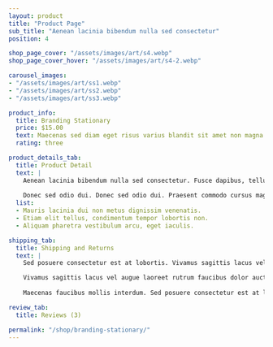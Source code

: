 ```yaml
---
layout: product
title: "Product Page"
sub_title: "Aenean lacinia bibendum nulla sed consectetur"
position: 4

shop_page_cover: "/assets/images/art/s4.webp"
shop_page_cover_hover: "/assets/images/art/s4-2.webp"

carousel_images:
- "/assets/images/art/ss1.webp"
- "/assets/images/art/ss2.webp"
- "/assets/images/art/ss3.webp"

product_info:
  title: Branding Stationary
  price: $15.00
  text: Maecenas sed diam eget risus varius blandit sit amet non magna. Cras justo odio, dapibus ac facilisis in, egestas eget quam
  rating: three

product_details_tab: 
  title: Product Detail
  text: |
    Aenean lacinia bibendum nulla sed consectetur. Fusce dapibus, tellus ac cursus commodo, tortor mauris condimentum nibh, ut fermentum massa justo sit amet risus. Vestibulum id ligula porta felis euismod semper. Lorem ipsum dolor sit amet, consectetur adipiscing elit.
     
    Donec sed odio dui. Donec sed odio dui. Praesent commodo cursus magna, vel scelerisque nisl consectetur et. Maecenas faucibus mollis interdum. 
  list:
  - Mauris lacinia dui non metus dignissim venenatis.
  - Etiam elit tellus, condimentum tempor lobortis non.
  - Aliquam pharetra vestibulum arcu, eget iaculis.

shipping_tab:
  title: Shipping and Returns
  text: |
    Sed posuere consectetur est at lobortis. Vivamus sagittis lacus vel augue laoreet rutrum faucibus dolor auctor. Maecenas faucibus mollis interdum. Maecenas faucibus mollis interdum. Sed posuere consectetur est at lobortis. Vestibulum id ligula porta felis euismod.

    Vivamus sagittis lacus vel augue laoreet rutrum faucibus dolor auctor vel scelerisque nisl consectetur et.
    
    Maecenas faucibus mollis interdum. Sed posuere consectetur est at lobortis. Maecenas sed diam eget risus varius blandit sit amet non magna. Donec id elit non mi porta gravida at eget metus. Curabitur blandit tempus porttitor. Nullam id dolor id nibh ultricies vehicula ut id elit. Cum sociis natoque penatibus et magnis dis parturient montes, nascetur ridiculus.

review_tab:
  title: Reviews (3)

permalink: "/shop/branding-stationary/"
---
```

